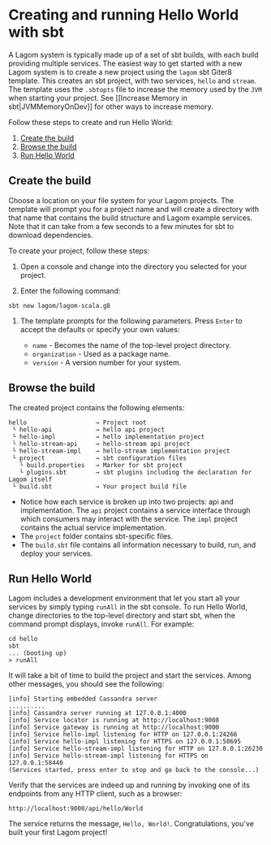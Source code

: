 # Creating and running Hello World with sbt

A Lagom system is typically made up of a set of sbt builds, with each build providing multiple services.  The easiest way to get started with a new Lagom system is to create a new project using the `lagom` sbt Giter8 template. This creates an sbt project, with two services, `hello` and `stream`. The template uses the `.sbtopts` file to increase the memory used by the `JVM` when starting your project. See [[Increase Memory in sbt|JVMMemoryOnDev]] for other ways to increase memory.

Follow these steps to create and run Hello World:

1. [Create the build](#Create-the-build)
1. [Browse the build](#Browse-the-build)
1. [Run Hello World](#Run-Hello-World)

## Create the build

Choose a location on your file system for your Lagom projects. The template will prompt you for a project name and will create a directory with that name that contains the build structure and Lagom example services. Note that it can take from a few seconds to a few minutes for sbt to download dependencies.

To create your project, follow these steps:

1. Open a console and change into the directory you selected for your project.

1. Enter the following command:

```shell
sbt new lagom/lagom-scala.g8
```

1. The template prompts for the following parameters. Press `Enter` to accept the defaults or specify your own values:

   * `name` - Becomes the name of the top-level project directory.
   * `organization` - Used as a package name.
   * `version` - A version number for your system.

## Browse the build

The created project contains the following elements:

```shell
hello                   → Project root
 └ hello-api            → hello api project
 └ hello-impl           → hello implementation project
 └ hello-stream-api     → hello-stream api project
 └ hello-stream-impl    → hello-stream implementation project
 └ project              → sbt configuration files
   └ build.properties   → Marker for sbt project
   └ plugins.sbt        → sbt plugins including the declaration for Lagom itself
 └ build.sbt            → Your project build file
```

* Notice how each service is broken up into two projects: api and implementation. The `api` project contains a service interface through which consumers may interact with the service. The `impl` project contains the actual service implementation.
* The `project` folder contains sbt-specific files.
* The `build.sbt` file contains all information necessary to build, run, and deploy your services.


## Run Hello World

Lagom includes a development environment that let you start all your services by simply typing `runAll` in the sbt console. To run Hello World, change directories to the top-level directory and start sbt, when the command prompt displays, invoke `runAll`. For example:

```shell
cd hello
sbt
... (booting up)
> runAll
```

It will take a bit of time to build the project and start the services. Among other messages, you should see the following:

```shell
[info] Starting embedded Cassandra server
..........
[info] Cassandra server running at 127.0.0.1:4000
[info] Service locator is running at http://localhost:9008
[info] Service gateway is running at http://localhost:9000
[info] Service hello-impl listening for HTTP on 127.0.0.1:24266
[info] Service hello-impl listening for HTTPS on 127.0.0.1:50695
[info] Service hello-stream-impl listening for HTTP on 127.0.0.1:26230
[info] Service hello-stream-impl listening for HTTPS on 127.0.0.1:58440
(Services started, press enter to stop and go back to the console...)
```

Verify that the services are indeed up and running by invoking one of its endpoints from any HTTP client, such as a browser:

```shell
http://localhost:9000/api/hello/World
```

The service returns the message, `Hello, World!`. Congratulations, you've built your first Lagom project!
